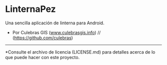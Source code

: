 LinternaPez
===========

Una sencilla aplicación de linterna para Android.

* Por Culebras GIS (www.culebrasgis.info) // (https://github.com/culebras)
_____________________________________________

*Consulte el archivo de licencia (LICENSE.md) para detalles acerca de lo que puede hacer con
este proyecto.

